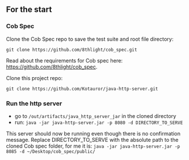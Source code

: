 ## For the start

### Cob Spec

Clone the Cob Spec repo to save the test suite and root file directory:

```git clone https://github.com/8thlight/cob_spec.git```

Read about the requirements for Cob spec here: https://github.com/8thlight/cob_spec.

Clone this project repo:

```git clone https://github.com/Kotauror/java-http-server.git```

### Run the http server

- go to ```/out/artifacts/java_http_server_jar``` in the cloned directory
- run:
```java -jar java-http-server.jar -p 8080 -d DIRECTORY_TO_SERVE```

This server should now be running even though there is no confirmation message.
Replace DIRECTORY_TO_SERVE with the absolute path to the cloned Cob spec folder, for me it is:
```java -jar java-http-server.jar -p 8085 -d ~/Desktop/cob_spec/public/```




